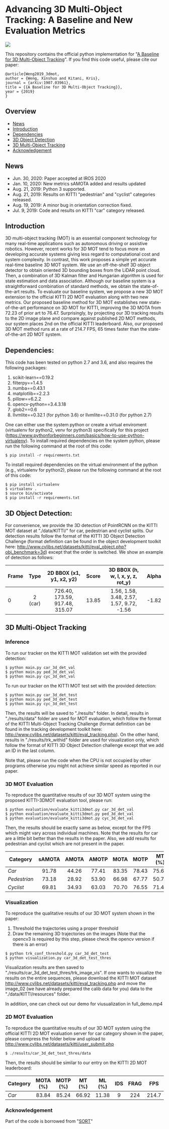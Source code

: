 # Advancing 3D Multi-Object Tracking: A Baseline and New Evaluation Metrics

<img align="center" src="https://github.com/xinshuoweng/AB3DMOT/blob/master/github_demo.gif">

This repository contains the official python implementation for "[A Baseline for 3D Multi-Object Tracking](https://arxiv.org/pdf/1907.03961.pdf)". If you find this code useful, please cite our paper:

```
@article{Weng2019_3dmot, 
author = {Weng, Xinshuo and Kitani, Kris}, 
journal = {arXiv:1907.03961}, 
title = {{A Baseline for 3D Multi-Object Tracking}}, 
year = {2019} 
}
```

## Overview
- [News](#news)
- [Introduction](#introduction)
- [Dependencies](#dependencies)
- [3D Object Detection](#3d-object-detection)
- [3D Multi-Object Tracking](#3d-multi-object-tracking)
- [Acknowledgement](#acknowledgement)

## News
- Jun. 30, 2020: Paper accepted at IROS 2020
- Jan. 10, 2020: New metrics sAMOTA added and results updated
- Aug. 21, 2019: Python 3 supported.
- Aug. 21, 2019: Results on KITTI "pedestrian" and "cyclist" categories released.
- Aug. 19, 2019: A minor bug in orientation correction fixed.
- Jul. 9, 2019: Code and results on KITTI "car" category released.

## Introduction
3D multi-object tracking (MOT) is an essential component technology for many real-time applications such as autonomous driving or assistive robotics. However, recent works for 3D MOT tend to focus more on developing accurate systems giving less regard to computational cost and system complexity. In contrast, this work proposes a simple yet accurate real-time baseline 3D MOT system. We use an off-the-shelf 3D object detector to obtain oriented 3D bounding boxes from the LiDAR point cloud. Then, a combination of 3D Kalman filter and Hungarian algorithm is used for state estimation and data association. Although our baseline system is a straightforward combination of standard methods, we obtain the state-of-the-art results. To evaluate our baseline system, we propose a new 3D MOT extension to the official KITTI 2D MOT evaluation along with two new metrics. Our proposed baseline method for 3D MOT establishes new state-of-the-art performance on 3D MOT for KITTI, improving the 3D MOTA from 72.23 of prior art to 76.47. Surprisingly, by projecting our 3D tracking results to the 2D image plane and compare against published 2D MOT methods, our system places 2nd on the official KITTI leaderboard. Also, our proposed 3D MOT method runs at a rate of 214.7 FPS, 65 times faster than the state-of-the-art 2D MOT system. 

## Dependencies:
This code has been tested on python 2.7 and 3.6, and also requires the following packages:
1. scikit-learn==0.19.2
2. filterpy==1.4.5
3. numba==0.43.1
4. matplotlib==2.2.3
5. pillow==6.2.2
6. opencv-python==3.4.3.18
7. glob2==0.6
8. llvmlite==0.32.1 (for python 3.6) or llvmlite==0.31.0 (for python 2.7)

One can either use the system python or create a virtual enviroment (virtualenv for python2, venv for python3) specifically for this project (https://www.pythonforbeginners.com/basics/how-to-use-python-virtualenv). To install required dependencies on the system python, please run the following command at the root of this code:
```
$ pip install -r requirements.txt
```
To install required dependencies on the virtual environment of the python (e.g., virtualenv for python2), please run the following command at the root of this code:
```
$ pip install virtualenv
$ virtualenv .
$ source bin/activate
$ pip install -r requirements.txt
```

## 3D Object Detection:
For convenience, we provide the 3D detection of PointRCNN on the KITTI MOT dataset at "./data/KITTI/" for car, pedestrian and cyclist splits. Our detection results follow the format of the KITTI 3D Object Detection Challenge (format definition can be found in the object development toolkit here: http://www.cvlibs.net/datasets/kitti/eval_object.php?obj_benchmark=3d) except that the order is switched. We show an example of detection as follows:

Frame | Type   | 2D BBOX (x1, y1, x2, y2)       | Score | 3D BBOX (h, w, l, x, y, z, rot_y) | Alpha  | 
------|:------:|:------------------------------:|:----------:|:---------------------------------:|:-------------:
 0    | 2 (car) | 726.40, 173.59, 917.48, 315.07 |  13.85     | 1.56, 1.58, 3.48, 2.57, 1.57, 9.72, -1.56 | -1.82 | 
 
## 3D Multi-Object Tracking

### Inference
To run our tracker on the KITTI MOT validation set with the provided detection:

```
$ python main.py car_3d_det_val
$ python main.py ped_3d_det_val
$ python main.py cyc_3d_det_val
```
To run our tracker on the KITTI MOT test set with the provided detection:

```
$ python main.py car_3d_det_test
$ python main.py ped_3d_det_test
$ python main.py cyc_3d_det_test
```
Then, the results will be saved to "./results" folder. In detail, results in "./results/data" folder are used for MOT evaluation, which follow the format of the KITTI Multi-Object Tracking Challenge (format definition can be found in the tracking development toolkit here: http://www.cvlibs.net/datasets/kitti/eval_tracking.php). On the other hand, results in "./results/trk_withid" folder are used for visualization only, which follow the format of KITTI 3D Object Detection challenge except that we add an ID in the last column.

Note that, please run the code when the CPU is not occupied by other programs otherwise you might not achieve similar speed as reported in our paper.

### 3D MOT Evaluation

To reproduce the quantitative results of our 3D MOT system using the proposed KITTI-3DMOT evaluation tool, please run:
  ```
  $ python evaluation/evaluate_kitti3dmot.py car_3d_det_val
  $ python evaluation/evaluate_kitti3dmot.py ped_3d_det_val
  $ python evaluation/evaluate_kitti3dmot.py cyc_3d_det_val
  ```
Then, the results should be exactly same as below, except for the FPS which might vary across individual machines. Note that the results for car are a little bit better than the results in the paper. Also, we add results for pedestrian and cyclist which are not present in the paper.

 Category       | sAMOTA | AMOTA | AMOTP | MOTA | MOTP | MT (%) | ML (%) | IDS | FRAG | FPS 
--------------- |:----------:|:---------:|:--------:|:-------:|:------:|:----:|:---:|:---:|:--:|:---:
 *Car*          |  91.78     | 44.26     | 77.41     | 83.35    |  78.43  |  75.68 |  3.78  |  0  | 15   | 207.4
 *Pedestrian*   |  73.18     | 28.92     | 53.90     | 66.98    |  67.77  |  50.70 | 20.42  |  1  | 74   | 436.6
 *Cyclist*      |  69.81     | 34.93     | 63.03     | 70.70    |  76.55  |  71.43 | 17.86  |  0  | 4    | 1168.5

### Visualization

To reproduce the qualitative results of our 3D MOT system shown in the paper:

1. Threshold the trajectories using a proper threshold
2. Draw the remaining 3D trajectories on the images (Note that the opencv3 is required by this step, please check the opencv version if there is an error)
  ```
  $ python trk_conf_threshold.py car_3d_det_test
  $ python visualization.py car_3d_det_test_thres
  ```

Visualization results are then saved to "./results/car_3d_det_test_thres/trk_image_vis". If one wants to visualize the results on the entire sequences, please download the KITTI MOT dataset http://www.cvlibs.net/datasets/kitti/eval_tracking.php and move the image_02 (we have already prepared the calib data for you) data to the "./data/KITTI/resources" folder.

In addition, one can check out our demo for viusualization in full_demo.mp4


### 2D MOT Evaluation
To reproduce the quantitative results of our 3D MOT system using the official KITTI 2D MOT evaluation server for car category shown in the paper, please compress the folder below and upload to http://www.cvlibs.net/datasets/kitti/user_submit.php
  ```
  $ ./results/car_3d_det_test_thres/data
  ```
Then, the results should be similar to our entry on the KITTI 2D MOT leaderboard: 

 Category       | MOTA (%) | MOTP (%)| MT (%) | ML (%) | IDS | FRAG | FPS 
--------------- |:--------:|:-------:|:------:|:------:|:---:|:----:|:---:
 *Car*          | 83.84    |  85.24  | 66.92  | 11.38  |  9  | 224  | 214.7
 
 
### Acknowledgement
Part of the code is borrowed from "[SORT](https://github.com/abewley/sort)"
